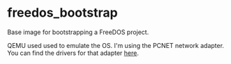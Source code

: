 # freedos_bootstrap
Base image for bootstrapping a FreeDOS project.

QEMU used used to emulate the OS.  I'm using the PCNET network adapter.  You can find the drivers for that adapter [here](http://www.georgpotthast.de/sioux/packet.htm).
